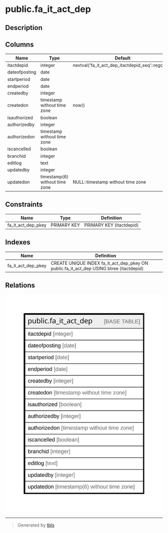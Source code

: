 # public.fa_it_act_dep

## Description

## Columns

| Name | Type | Default | Nullable | Children | Parents | Comment |
| ---- | ---- | ------- | -------- | -------- | ------- | ------- |
| itactdepid | integer | nextval('fa_it_act_dep_itactdepid_seq'::regclass) | false |  |  |  |
| dateofposting | date |  | true |  |  |  |
| startperiod | date |  | true |  |  |  |
| endperiod | date |  | true |  |  |  |
| createdby | integer |  | true |  |  |  |
| createdon | timestamp without time zone | now() | true |  |  |  |
| isauthorized | boolean |  | true |  |  |  |
| authorizedby | integer |  | true |  |  |  |
| authorizedon | timestamp without time zone |  | true |  |  |  |
| iscancelled | boolean |  | true |  |  |  |
| branchid | integer |  | true |  |  |  |
| editlog | text |  | true |  |  |  |
| updatedby | integer |  | true |  |  |  |
| updatedon | timestamp(6) without time zone | NULL::timestamp without time zone | true |  |  |  |

## Constraints

| Name | Type | Definition |
| ---- | ---- | ---------- |
| fa_it_act_dep_pkey | PRIMARY KEY | PRIMARY KEY (itactdepid) |

## Indexes

| Name | Definition |
| ---- | ---------- |
| fa_it_act_dep_pkey | CREATE UNIQUE INDEX fa_it_act_dep_pkey ON public.fa_it_act_dep USING btree (itactdepid) |

## Relations

![er](public.fa_it_act_dep.svg)

---

> Generated by [tbls](https://github.com/k1LoW/tbls)
